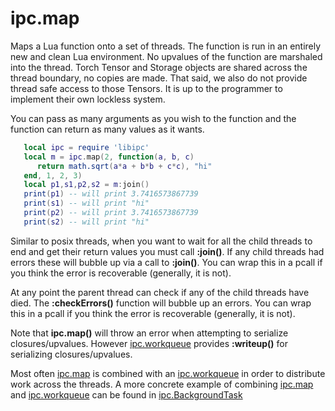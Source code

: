# ipc.map #

Maps a Lua function onto a set of threads. The function is run in
an entirely new and clean Lua environment. No upvalues of the function
are marshaled into the thread. Torch Tensor and Storage objects are
shared across the thread boundary, no copies are made. That said,
we also do not provide thread safe access to those Tensors. It is
up to the programmer to implement their own lockless system.

You can pass as many arguments as you wish to the function and
the function can return as many values as it wants.

```lua
   local ipc = require 'libipc'
   local m = ipc.map(2, function(a, b, c)
      return math.sqrt(a*a + b*b + c*c), "hi"
   end, 1, 2, 3)
   local p1,s1,p2,s2 = m:join()
   print(p1) -- will print 3.7416573867739
   print(s1) -- will print "hi"
   print(p2) -- will print 3.7416573867739
   print(s2) -- will print "hi"
```

Similar to posix threads, when you want to wait for all the child
threads to end and get their return values you must call __:join()__.
If any child threads had errors these will bubble up via a call
to __:join()__. You can wrap this in a pcall if you think the
error is recoverable (generally, it is not).

At any point the parent thread can check if any of the child
threads have died. The __:checkErrors()__ function will bubble
up an errors. You can wrap this in a pcall if you think the
error is recoverable (generally, it is not).

Note that __ipc.map()__ will throw an error when attempting to serialize closures/upvalues.
However [ipc.workqueue](workqueue.md) provides __:writeup()__ for serializing closures/upvalues.

Most often [ipc.map](map.md) is combined with an [ipc.workqueue](workqueue.md)
in order to distribute work across the threads.
A more concrete example of combining [ipc.map](map.md) and [ipc.workqueue](workqueue.md)
can be found in [ipc.BackgroundTask](BackgroundTask.md)


